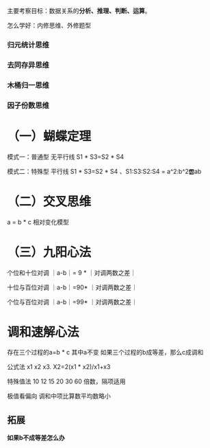 
主要考察目标：数据关系的**分析、推理、判断、运算**。

怎么学好：内修思维、外修题型

### 归元统计思维

### 去同存异思维

### 木桶归一思维

### 因子份数思维


# （一）蝴蝶定理

模式一：普通型 无平行线 S1 * S3=S2 * S4

模式二：特殊型 平行线 S1 * S3=S2 * S4 、S1:S3:S2:S4 = a^2:b^2:ab:ab

# （二）交叉思维

a = b * c 相对变化模型

# （三）九阳心法

个位和十位对调 ｜a-b｜= 9 * ｜对调两数之差｜

十位与百位对调 ｜a-b｜=90* ｜对调两数之差｜

个位与百位对调 ｜a-b｜=99* ｜对调两数之差｜

# 调和速解心法

存在三个过程的a=b * c 其中a不变 如果三个过程的b成等差，那么c成调和

公式法 x1 x2 x3. X2=2(x1 * x2)/x1+x3

特殊值法 10 12 15 20 30 60 倍数，隔项适用

极值看偏向 调和中项比算数平均数略小

## 拓展

**如果b不成等差怎么办**









 

